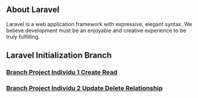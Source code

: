 
## About Laravel

Laravel is a web application framework with expressive, elegant syntax. We believe development must be an enjoyable and creative experience to be truly fulfilling. 

## Laravel Initialization Branch
### <a href="https://github.com/luxamrown/tpm-be-bncc/tree/project1-create-read">Branch Project Individu 1 Create Read</a>

### <a href="https://github.com/luxamrown/tpm-be-bncc/tree/project2-update-delete-relationship">Branch Project Individu 2 Update Delete Relationship</a>